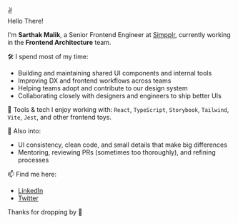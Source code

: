 ✌<br>Hello There!

I'm **Sarthak Malik**, a Senior Frontend Engineer at [Simpplr](https://www.simpplr.com), currently working in the **Frontend Architecture** team.

🛠️ I spend most of my time:
- Building and maintaining shared UI components and internal tools
- Improving DX and frontend workflows across teams
- Helping teams adopt and contribute to our design system
- Collaborating closely with designers and engineers to ship better UIs

🔧 Tools & tech I enjoy working with:
`React`, `TypeScript`, `Storybook`, `Tailwind`, `Vite`, `Jest`, and other frontend toys.

💬 Also into:
- UI consistency, clean code, and small details that make big differences
- Mentoring, reviewing PRs (sometimes too thoroughly), and refining processes

📫 Find me here:
- [LinkedIn](https://www.linkedin.com/in/sarthak-malik-0810/)
- [Twitter](https://x.com/sarthakmalik97)

Thanks for dropping by 👋
<!---
sarthakmalik0810/sarthakmalik0810 is a ✨ special ✨ repository because its `README.md` (this file) appears on your GitHub profile.
You can click the Preview link to take a look at your changes.
--->
